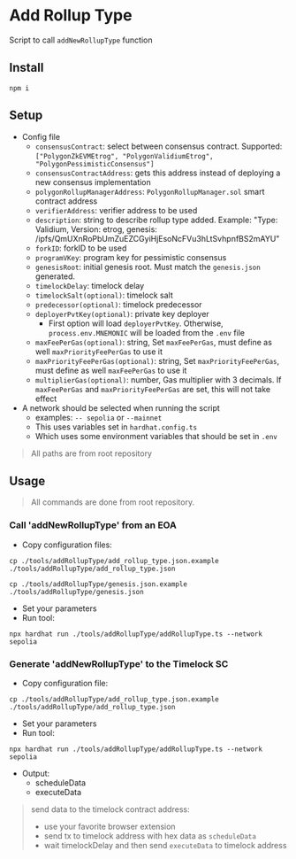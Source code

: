 # Add Rollup Type
Script to call `addNewRollupType` function

## Install
```
npm i
```

## Setup
- Config file
  - `consensusContract`: select between consensus contract. Supported: `["PolygonZkEVMEtrog", "PolygonValidiumEtrog", "PolygonPessimisticConsensus"]`
  - `consensusContractAddress`: gets this address instead of deploying a new consensus implementation
  - `polygonRollupManagerAddress`: `PolygonRollupManager.sol` smart contract address
  - `verifierAddress`: verifier address to be used
  - `description`: string to describe rollup type added. Example: "Type: Validium, Version: etrog, genesis: /ipfs/QmUXnRoPbUmZuEZCGyiHjEsoNcFVu3hLtSvhpnfBS2mAYU"
  - `forkID`: forkID to be used
  - `programVKey`: program key for pessimistic consensus
  - `genesisRoot`: initial genesis root. Must match the `genesis.json` generated.
  - `timelockDelay`: timelock delay
  - `timelockSalt(optional)`: timelock salt
  - `predecessor(optional)`: timelock predecessor
  - `deployerPvtKey(optional)`: private key deployer
    - First option will load `deployerPvtKey`. Otherwise, `process.env.MNEMONIC` will be loaded from the `.env` file
  - `maxFeePerGas(optional)`: string, Set `maxFeePerGas`, must define as well `maxPriorityFeePerGas` to use it
  - `maxPriorityFeePerGas(optional)`: string, Set `maxPriorityFeePerGas`, must define as well `maxFeePerGas` to use it
  - `multiplierGas(optional)`: number, Gas multiplier with 3 decimals. If `maxFeePerGas` and `maxPriorityFeePerGas` are set, this will not take effect
- A network should be selected when running the script
  - examples: `-- sepolia` or `--mainnet`
  - This uses variables set in `hardhat.config.ts`
  - Which uses some environment variables that should be set in `.env`
> All paths are from root repository

## Usage
> All commands are done from root repository.

### Call 'addNewRollupType' from an EOA

- Copy configuration files:
```
cp ./tools/addRollupType/add_rollup_type.json.example ./tools/addRollupType/add_rollup_type.json
```

```
cp ./tools/addRollupType/genesis.json.example ./tools/addRollupType/genesis.json
```

- Set your parameters
- Run tool:
```
npx hardhat run ./tools/addRollupType/addRollupType.ts --network sepolia
```

### Generate 'addNewRollupType' to the Timelock SC

- Copy configuration file:
```
cp ./tools/addRollupType/add_rollup_type.json.example ./tools/addRollupType/add_rollup_type.json
```

- Set your parameters
- Run tool:
```
npx hardhat run ./tools/addRollupType/addRollupType.ts --network sepolia
```
- Output:
  - scheduleData
  - executeData
> send data to the timelock contract address:
> - use your favorite browser extension
> - send tx to timelock address with hex data as `scheduleData`
> - wait timelockDelay and then send `executeData` to timelock address